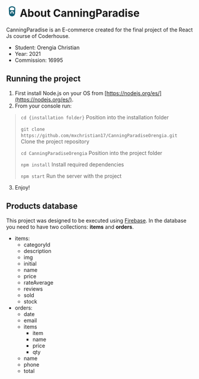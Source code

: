 # <img src="public/logo192.png" width="30" height="30"> About CanningParadise

CanningParadise is an E-commerce created for the final project of the React Js course of Coderhouse.

  - Student: Orengia Christian
  - Year: 2021
  - Commission: 16995

## Running the project

1. First install Node.js on your OS from [https://nodejs.org/es/](https://nodejs.org/es/).
2. From your console run:

> `cd {installation folder}` Position into the installation folder
>
> `git clone https://github.com/mxchristian17/CanningParadiseOrengia.git` Clone the project repository
>
> `cd CanningParadiseOrengia` Position into the project folder
>
> `npm install` Install required dependencies
>
> `npm start` Run the server with the project
    
3. Enjoy!

## Products database

This project was designed to be executed using [Firebase](https://firebase.google.com/). In the database you need to have two collections: **items** and **orders**.
  + items:
    + categoryId
    + description
    + img
    + initial
    + name
    + price
    + rateAverage
    + reviews
    + sold
    + stock
  + orders:
    + date
    + email
    + items
      + item
      + name
      + price
      + qty
    + name
    + phone
    + total
